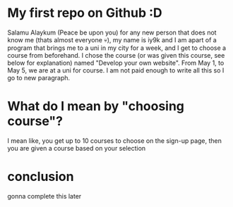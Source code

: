 # My first repo on Github :D

Salamu Alaykum (Peace be upon you) for any new person that does not know me (thats almost everyone :skull:), my name is iy9k and I am apart of a program that brings me to a uni in my city for a week, and I get to choose a course from beforehand. I chose the course (or was given this course, see below for explanation) named "Develop your own website". From May 1, to May 5, we are at a uni for course. I am not paid enough to write all this so I go to new paragraph.

# What do I mean by "choosing course"?

I mean like, you get up to 10 courses to choose on the sign-up page, then you are given a course based on your selection

# conclusion
gonna complete this later
